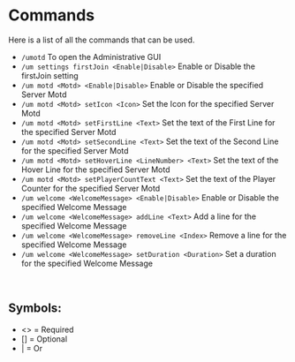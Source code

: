 # Commands
Here is a list of all the commands that can be used.
<br>

* `/umotd`
  To open the Administrative GUI
* `/um settings firstJoin <Enable|Disable>`
  Enable or Disable the firstJoin setting
* `/um motd <Motd> <Enable|Disable>`
  Enable or Disable the specified Server Motd
* `/um motd <Motd> setIcon <Icon>`
  Set the Icon for the specified Server Motd
* `/um motd <Motd> setFirstLine <Text>`
  Set the text of the First Line for the specified Server Motd
* `/um motd <Motd> setSecondLine <Text>`
  Set the text of the Second Line for the specified Server Motd
* `/um motd <Motd> setHoverLine <LineNumber> <Text>`
  Set the text of the Hover Line for the specified Server Motd
* `/um motd <Motd> setPlayerCountText <Text>`
  Set the text of the Player Counter for the specified Server Motd
* `/um welcome <WelcomeMessage> <Enable|Disable>`
  Enable or Disable the specified Welcome Message
* `/um welcome <WelcomeMessage> addLine <Text>`
  Add a line for the specified Welcome Message
* `/um welcome <WelcomeMessage> removeLine <Index>`
  Remove a line for the specified Welcome Message
* `/um welcome <WelcomeMessage> setDuration <Duration>`
  Set a duration for the specified Welcome Message
<br>

## Symbols:
- <> = Required
- [] = Optional
- | = Or